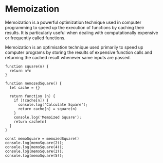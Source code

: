 # Memoization
Memoization is a powerful optimization technique used in computer programming to speed up the execution of functions by caching their results. It is particularly useful when dealing with computationally expensive or frequently called functions.

Memoization is an optimisation technique used primarily to speed up computer programs by storing the results of expensive function calls and returning the cached result whenever same inputs are passed.

```
function square(n) {
  return n*n
}

function memozedSquare() {
  let cache = {}

  return function (n) {
    if (!cache[n]) {
      console.log('Calculate Square');
      return cache[n] = square(n)
    }
    console.log('Memoized Square');
    return cache[n]
  }
}

const memoSquare = memozedSquare()
console.log(memoSquare(2));
console.log(memoSquare(4));
console.log(memoSquare(2));
console.log(memoSquare(5));
```